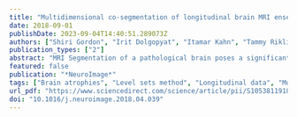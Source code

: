```yaml
---
title: "Multidimensional co-segmentation of longitudinal brain MRI ensembles in the presence of a neurodegenerative process"
date: 2018-09-01
publishDate: 2023-09-04T14:40:51.289073Z
authors: ["Shiri Gordon", "Irit Dolgopyat", "Itamar Kahn", "Tammy Riklin Raviv"]
publication_types: ["2"]
abstract: "MRI Segmentation of a pathological brain poses a significant challenge, as the available anatomical priors that provide top-down information to aid segmentation are inadequate in the presence of abnormalities. This problem is further complicated for longitudinal data capturing impaired brain development or neurodegenerative conditions, since the dynamic of brain atrophies has to be considered as well. For these cases, the absence of compatible annotated training examples renders the commonly used multi-atlas or machine-learning approaches impractical. We present a novel segmentation approach that accounts for the lack of labeled data via multi-region multi-subject co-segmentation (MMCoSeg) of longitudinal MRI sequences. The underlying, unknown anatomy is learned throughout an iterative process, in which the segmentation of a region is supported both by the segmentation of the neighboring regions, which share common boundaries, and by the segmentation of corresponding regions, in the other jointly segmented images. A 4D multi-region atlas that models the spatio-temporal deformations and can be adapted to different subjects undergoing similar degeneration processes is reconstructed concurrently. An inducible mouse model of p25 accumulation (the CK-p25 mouse) that displays key pathological hallmarks of Alzheimer disease (AD) is used as a gold-standard to test the proposed algorithm by providing a conditional control of rapid neurodegeneration. Applying the MMCoSeg to a cohort of CK-p25 mice and littermate controls yields promising segmentation results that demonstrate high compatibility with expertise manual annotations. An extensive comparative analysis with respect to current well-established, atlas-based segmentation methods highlights the advantage of the proposed approach, which provides accurate segmentation of longitudinal brain MRIs in pathological conditions, where only very few annotated examples are available."
featured: false
publication: "*NeuroImage*"
tags: ["Brain atrophies", "Level sets method", "Longitudinal data", "Mouse brain MRI", "Multi-region co-segmentation", "Neurodegenerative conditions"]
url_pdf: "https://www.sciencedirect.com/science/article/pii/S1053811918303495"
doi: "10.1016/j.neuroimage.2018.04.039"
---
```


